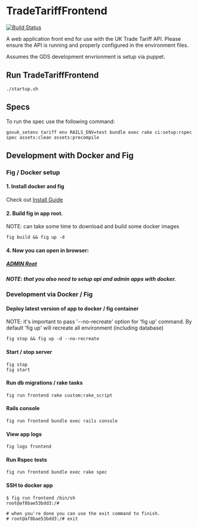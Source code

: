 # TradeTariffFrontend

[![Build Status](https://travis-ci.org/alphagov/trade-tariff-frontend.png?branch=master)](https://travis-ci.org/alphagov/trade-tariff-frontend)

A web application front end for use with the UK Trade Tariff API.
Please ensure the API is running and properly configured in the 
environment files.

Assumes the GDS development envrionment is setup via puppet.

## Run TradeTariffFrontend

    ./startup.sh

## Specs

To run the spec use the following command: 

    govuk_setenv tariff env RAILS_ENV=test bundle exec rake ci:setup:rspec spec assets:clean assets:precompile

## Development with Docker and Fig

### Fig / Docker setup

#### 1. Install docker and fig
   Check out [Install Guide](http://www.fig.sh/install.html)

#### 2. Build fig in app root.
   NOTE: can take some time to download and build some docker images

   ```
   fig build && fig up -d
   ```

#### 4. Now you can open in browser:
   ##### [ADMIN Root](http://tariff.dev.gov.uk:3017)
   ##### NOTE: that you also need to setup api and admin apps with docker.

### Development via Docker / Fig

#### Deploy latest version of app to docker / fig container

   NOTE: it's important to pass '--no-recreate' option for 'fig up' command.
         By default 'fig up' will recreate all environment (including database)

   ```
   fig stop && fig up -d --no-recreate
   ```

#### Start / stop server

   ```
   fig stop
   fig start
   ```

#### Run db migrations / rake tasks

   ```
   fig run frontend rake custom:rake_script
   ```

#### Rails console

   ```
   fig run frontend bundle exec rails console
   ```

#### View app logs

   ```
   fig logs frontend
   ```

#### Run Rspec tests

   ```
   fig run frontend bundle exec rake spec
   ```

#### SSH to docker app
 
   ```
   $ fig run frontend /bin/sh
   root@af8bae53bdd3:/#

   # when you're done you can use the exit command to finish.
   # root@af8bae53bdd3:/# exit
   ```
